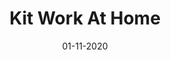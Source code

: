 ---
layout: project
title: 'Kit Work At Home'
caption: Les cartes de paiements pour les télétravailleurs
description: >
  
date: '01-11-2020'
image: 
  path: /assets/img/works/cover-kit-work-at-home-linkedIn-e-pay-space-11-2020-2.jpg
  srcset: 
    1920w: /assets/img/works/cover-kit-work-at-home-linkedIn-e-pay-space-11-2020-2.jpg
    960w:  /assets/img/works/cover-kit-work-at-home-linkedIn-e-pay-space-11-2020-2.jpg
    480w:  /assets/img/works/cover-kit-work-at-home-linkedIn-e-pay-space-11-2020-2.jpg

links:
  - title: Voir la page LinkedIn d'E-Pay Space
    url: https://www.linkedin.com/company/epayspace/
sitemap: false

---